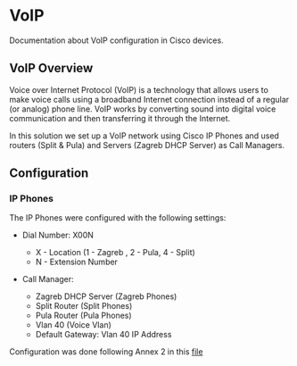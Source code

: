 # VoIP

Documentation about VoIP configuration in Cisco devices.

## VoIP Overview

Voice over Internet Protocol (VoIP) is a technology that allows users to make voice calls using a broadband Internet connection instead of a regular (or analog) phone line. VoIP works by converting sound into digital voice communication and then transferring it through the Internet. 

In this solution we set up a VoIP network using Cisco IP Phones and used routers (Split & Pula) and Servers (Zagreb DHCP Server) as Call Managers.

## Configuration

### IP Phones

The IP Phones were configured with the following settings:

- Dial Number: X00N
  - X - Location (1 - Zagreb , 2 - Pula, 4 - Split)
  - N - Extension Number

- Call Manager:
  - Zagreb DHCP Server (Zagreb Phones)
  - Split Router (Split Phones)
  - Pula Router (Pula Phones)
  - Vlan 40 (Voice Vlan)
  - Default Gateway: Vlan 40 IP Address

Configuration was done following Annex 2 in this [file](<../CCNAv7 ENSA Final Lab-2023.pdf>)
